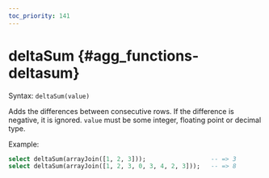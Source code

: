 ```yaml
---
toc_priority: 141
---
```


# deltaSum {#agg_functions-deltasum}

Syntax: `deltaSum(value)`

Adds the differences between consecutive rows. If the difference is negative, it is ignored. 
`value` must be some integer, floating point or decimal type.


Example:

```sql
select deltaSum(arrayJoin([1, 2, 3]));                  -- => 3
select deltaSum(arrayJoin([1, 2, 3, 0, 3, 4, 2, 3]));   -- => 8
```

